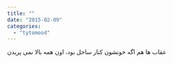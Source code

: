```yaml
---
title: ""
date: "2015-02-09"
categories: 
  - "tytomood"
---
```


ﻋﻘﺎﺏ ﻫﺎ ﻫﻢ ﺍﮔﻪ ﺧﻮﻧﺸﻮﻥ ﮐﻨﺎﺭ ﺳﺎﺣﻞ ﺑﻮﺩ، اون همه ﺑﺎﻻ ﻧﻤﯽ ﭘﺮﯾﺪﻥ

